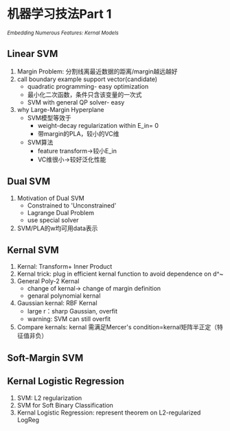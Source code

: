 # 机器学习技法Part 1   

<sub>*Embedding Numerous Features: Kernal Models*</sub>   

## Linear SVM
1. Margin Problem: 分割线离最近数据的距离/margin越远越好
2. call boundary example support vector(candidate)
   * quadratic programming- easy optimization
   * 最小化二次函数，条件只含该变量的一次式
   * SVM with general QP solver- easy
3. why Large-Margin Hyperplane
   * SVM模型等效于
      * weight-decay regularization within E_in= 0
      * 带margin的PLA，较小的VC维
   * SVM算法
      * feature transform->较小E_in
      * VC维很小->较好泛化性能
## Dual SVM
1. Motivation of Dual SVM
   * Constrained to 'Unconstrained'
   * Lagrange Dual Problem
   * use special solver
2. SVM/PLA的w均可用data表示
## Kernal SVM
1. Kernal: Transform+ Inner Product
2. Kernal trick: plug in efficient kernal function to avoid dependence on d^~
3. General Poly-2 Kernal
   * change of kernal-> change of margin definition
   * genaral polynomial kernal
4. Gaussian kernal: RBF Kernal
   * large r：sharp Gaussian, overfit
   * warning: SVM can still overfit
5. Compare kernals: kernal 需满足Mercer's condition=kernal矩阵半正定（特征值非负）
## Soft-Margin SVM
## Kernal Logistic Regression
1. SVM: L2 regularization
2. SVM for Soft Binary Classification
3. Kernal Logistic Regression: represent theorem on L2-regularized LogReg


